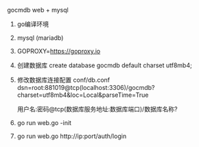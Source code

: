 gocmdb
web + mysql

1. go编译环境
2. mysql (mariadb)
3. GOPROXY=https://goproxy.io

4. 创建数据库
    create database gocmdb default charset utf8mb4;
5. 修改数据库连接配置
    conf/db.conf
    dsn=root:881019@tcp(localhost:3306)/gocmdb?charset=utf8mb4&loc=Local&parseTime=True

    用户名:密码@tcp(数据库服务地址:数据库端口)/数据库名称?
6. go run web.go -init
7. go run web.go
    http://ip:port/auth/login